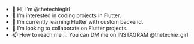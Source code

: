 - 👋 Hi, I’m @thetechiegirl 
- 👀 I’m interested in coding projects in Flutter. 
- 🌱 I’m currently learning Flutter with custom backend.
- 💞️ I’m looking to collaborate on Flutter projects.
- 📫 How to reach me ... You can DM me on INSTAGRAM @thetechie_girl

<!---
thetechiegirl/thetechiegirl is a ✨ special ✨ repository because its `README.md` (this file) appears on your GitHub profile.
You can click the Preview link to take a look at your changes.
--->
